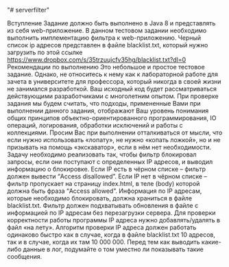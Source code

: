"# serverfilter" 

Вступление
Задание должно быть выполнено в Java 8 и представлять из себя web-приложение. В данном тестовом задании необходимо выполнить имплементацию фильтра к web-приложению. Черный список ip адресов представлен в файле blacklist.txt, который нужно загрузить по этой ссылке https://www.dropbox.com/s/35trzuujcfv35hg/blacklist.txt?dl=0
Рекомендации по выполнению
Это небольшое и простое тестовое задание. Однако, не относитесь к нему как к лабораторной работе для зачета в университете для профессора, который никогда в своей жизни не занимался разработкой. Ваш исходный код будет рассматриваться действующими разработчиками с многолетним опытом. 
При проверке задания мы будем считать, что подходы, примененные Вами при выполнении данного задания, отображают Ваш уровень понимания общих принципов объектно-ориентированного программирования, IO операций, логирования, обработки исключений и работы с коллекциями.
Просим Вас при выполнении отталкиваться от мысли, что если нужно использовать «лопату», не нужно «копать ложкой», но и не призывать на помощь «экскаватор», если в нём нет необходимости.
Задачу необходимо реализовать так, чтобы фильтр блокировал запросы, если они поступают с определенных IP адресов, и выводил информацию о блокировке. Если IP есть в чёрном списке – фильтр должен вывести “Access disallowed”. Если IP нет в чёрном списке – фильтр пропускает на страницу index.html, в теле (body) которой должна быть фраза “Access allowed”. 
Информация по IP адресам, которые необходимо блокировать, должна храниться в файле blacklist.txt. Фильтр должен подхватывать обновления в файле с информацией по IP адресам без перезагрузки сервера. Для проверки корректности работы программы IP адреса нужно добавлять/удалять в файл «на лету».
Алгоритм проверки IP адреса должен работать одинаково быстро как в случае, когда в файле blacklist.txt 10 адресов, так и в случае, когда их там 10 000 000. Перед тем как выводить какие-либо данные в лог, подумайте о том уместно ли показывать такие сообщения.

